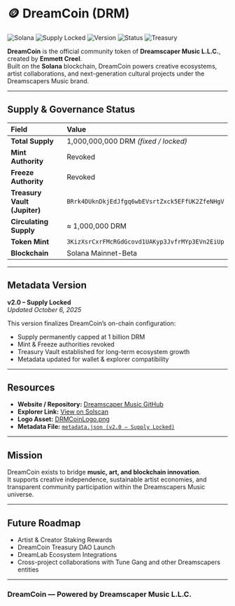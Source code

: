 # 🪙 DreamCoin (DRM)

![Solana](https://img.shields.io/badge/Blockchain-Solana-blue?logo=solana&logoColor=white)
![Supply Locked](https://img.shields.io/badge/Supply-Locked-green)
![Version](https://img.shields.io/badge/Version-2.0%20–%20Supply%20Locked-orange)
![Status](https://img.shields.io/badge/Mint%20Authority-Revoked-red)
![Treasury](https://img.shields.io/badge/Treasury%20Vault-Jupiter%20Vault-purple)

**DreamCoin** is the official community token of **Dreamscaper Music L.L.C.**, created by **Emmett Creel**.  
Built on the **Solana** blockchain, DreamCoin powers creative ecosystems, artist collaborations, and next-generation cultural projects under the Dreamscapers Music brand.

---

## Supply & Governance Status
| Field | Value |
|:------|:------|
| **Total Supply** | 1,000,000,000 DRM *(fixed / locked)* |
| **Mint Authority** | Revoked |
| **Freeze Authority** | Revoked |
| **Treasury Vault (Jupiter)** | `BRrk4DUknDkjEdJfgq6wbEVsrtZxck5EFfUK2ZfeNHgV` |
| **Circulating Supply** | ≈ 1,000,000 DRM |
| **Token Mint** | `3KizXsrCxrFMcRGdGcovd1UAKyp3JvfrMYp3EVn2EiUp` |
| **Blockchain** | Solana Mainnet-Beta |

---

## Metadata Version
**v2.0 – Supply Locked**  
*Updated October 6, 2025*  

This version finalizes DreamCoin’s on-chain configuration:
- Supply permanently capped at 1 billion DRM  
- Mint & Freeze authorities revoked  
- Treasury Vault established for long-term ecosystem growth  
- Metadata updated for wallet & explorer compatibility  

---

## Resources
- **Website / Repository:** [Dreamscaper Music GitHub](https://github.com/ssolasterae)  
- **Explorer Link:** [View on Solscan](https://solscan.io/token/3KizXsrCxrFMcRGdGcovd1UAKyp3JvfrMYp3EVn2EiUp)  
- **Logo Asset:** [DRMCoinLogo.png](https://ssolasterae.github.io/dreamcoin-assets/DRMCoinLogo.png)  
- **Metadata File:** [`metadata.json (v2.0 – Supply Locked)`](https://ssolasterae.github.io/dreamcoin-assets/metadata.json)

---

## Mission
DreamCoin exists to bridge **music, art, and blockchain innovation**.  
It supports creative independence, sustainable artist economies, and transparent community participation within the Dreamscapers Music universe.

---

## Future Roadmap
- Artist & Creator Staking Rewards  
- DreamCoin Treasury DAO Launch  
- DreamLab Ecosystem Integrations  
- Cross-project collaborations with Tune Gang and other Dreamscapers entities  

---

### DreamCoin — Powered by **Dreamscaper Music L.L.C.**
